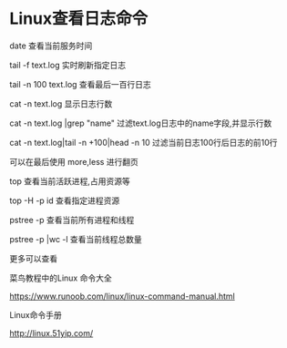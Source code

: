 # Linux查看日志命令

date 查看当前服务时间



tail -f text.log  实时刷新指定日志

tail -n 100 text.log 查看最后一百行日志

cat -n text.log 显示日志行数

cat -n text.log |grep "name"  过滤text.log日志中的name字段,并显示行数

cat -n text.log|tail -n +100|head -n 10 过滤当前日志100行后日志的前10行

可以在最后使用 more,less 进行翻页




top 查看当前活跃进程,占用资源等

top -H -p id 查看指定进程资源

pstree -p  查看当前所有进程和线程

pstree -p |wc -l   查看当前线程总数量



更多可以查看

菜鸟教程中的Linux 命令大全

<https://www.runoob.com/linux/linux-command-manual.html>

Linux命令手册

<http://linux.51yip.com/>